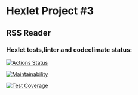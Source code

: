 
# Hexlet Project #3

## RSS Reader


### Hexlet tests,linter and codeclimate status: 
[![Actions Status](https://github.com/steshkof/frontend-project-lvl3/workflows/hexlet-check/badge.svg)](https://github.com/steshkof/frontend-project-lvl3/actions) 

[![Maintainability](https://api.codeclimate.com/v1/badges/caf1641a56f65370030b/maintainability)](https://codeclimate.com/github/steshkof/frontend-project-lvl3/maintainability)

[![Test Coverage](https://api.codeclimate.com/v1/badges/caf1641a56f65370030b/test_coverage)](https://codeclimate.com/github/steshkof/frontend-project-lvl3/test_coverage)